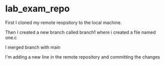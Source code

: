 # lab_exam_repo
First I cloned my remote reopsitory to the local machine.

Then I created a new branch called branch1 where i created a file named one.c

I merged branch with main

I'm adding a new line in the remote repository and committing the changes









